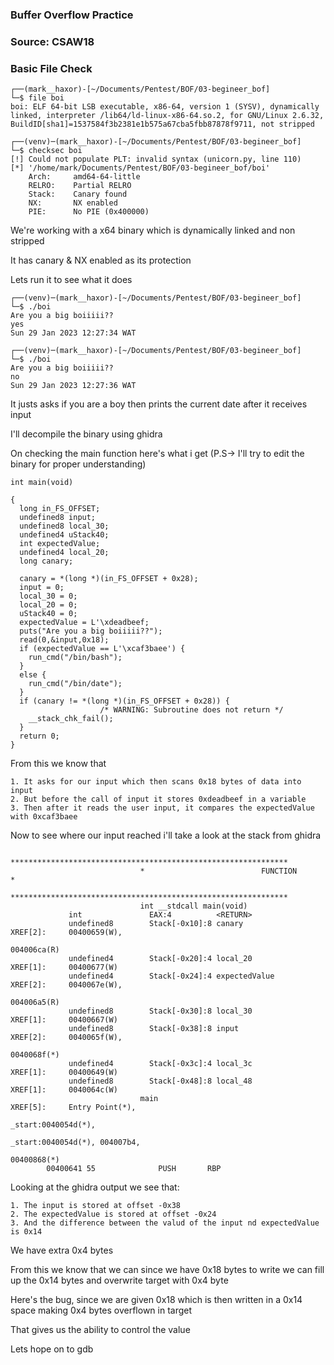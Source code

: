 ### Buffer Overflow Practice

### Source: CSAW18

### Basic File Check

```
┌──(mark__haxor)-[~/Documents/Pentest/BOF/03-begineer_bof]
└─$ file boi     
boi: ELF 64-bit LSB executable, x86-64, version 1 (SYSV), dynamically linked, interpreter /lib64/ld-linux-x86-64.so.2, for GNU/Linux 2.6.32, BuildID[sha1]=1537584f3b2381e1b575a67cba5fbb87878f9711, not stripped
                                                                                                                                                                                                                                                                                                                                                                                                                                    
┌──(venv)─(mark__haxor)-[~/Documents/Pentest/BOF/03-begineer_bof]
└─$ checksec boi     
[!] Could not populate PLT: invalid syntax (unicorn.py, line 110)
[*] '/home/mark/Documents/Pentest/BOF/03-begineer_bof/boi'
    Arch:     amd64-64-little
    RELRO:    Partial RELRO
    Stack:    Canary found
    NX:       NX enabled
    PIE:      No PIE (0x400000)

```

We're working with a x64 binary which is dynamically linked and non stripped 

It has canary & NX enabled as its protection

Lets run it to see what it does

```
┌──(venv)─(mark__haxor)-[~/Documents/Pentest/BOF/03-begineer_bof]
└─$ ./boi    
Are you a big boiiiii??
yes
Sun 29 Jan 2023 12:27:34 WAT
                                                                                                                                                                                                                  
┌──(venv)─(mark__haxor)-[~/Documents/Pentest/BOF/03-begineer_bof]
└─$ ./boi
Are you a big boiiiii??
no
Sun 29 Jan 2023 12:27:36 WAT
```

It justs asks if you are a boy then prints the current date after it receives input

I'll decompile the binary using ghidra

On checking the main function here's what i get (P.S-> I'll try to edit the binary for proper understanding)

```
int main(void)

{
  long in_FS_OFFSET;
  undefined8 input;
  undefined8 local_30;
  undefined4 uStack40;
  int expectedValue;
  undefined4 local_20;
  long canary;
  
  canary = *(long *)(in_FS_OFFSET + 0x28);
  input = 0;
  local_30 = 0;
  local_20 = 0;
  uStack40 = 0;
  expectedValue = L'\xdeadbeef;
  puts("Are you a big boiiiii??");
  read(0,&input,0x18);
  if (expectedValue == L'\xcaf3baee') {
    run_cmd("/bin/bash");
  }
  else {
    run_cmd("/bin/date");
  }
  if (canary != *(long *)(in_FS_OFFSET + 0x28)) {
                    /* WARNING: Subroutine does not return */
    __stack_chk_fail();
  }
  return 0;
}
```

From this we know that

```
1. It asks for our input which then scans 0x18 bytes of data into input
2. But before the call of input it stores 0xdeadbeef in a variable
3. Then after it reads the user input, it compares the expectedValue with 0xcaf3baee
```

Now to see where our input reached i'll take a look at the stack from ghidra

```
                             **************************************************************
                             *                          FUNCTION                          *
                             **************************************************************
                             int __stdcall main(void)
             int               EAX:4          <RETURN>
             undefined8        Stack[-0x10]:8 canary                                  XREF[2]:     00400659(W), 
                                                                                                   004006ca(R)  
             undefined4        Stack[-0x20]:4 local_20                                XREF[1]:     00400677(W)  
             undefined4        Stack[-0x24]:4 expectedValue                           XREF[2]:     0040067e(W), 
                                                                                                   004006a5(R)  
             undefined8        Stack[-0x30]:8 local_30                                XREF[1]:     00400667(W)  
             undefined8        Stack[-0x38]:8 input                                   XREF[2]:     0040065f(W), 
                                                                                                   0040068f(*)  
             undefined4        Stack[-0x3c]:4 local_3c                                XREF[1]:     00400649(W)  
             undefined8        Stack[-0x48]:8 local_48                                XREF[1]:     0040064c(W)  
                             main                                            XREF[5]:     Entry Point(*), 
                                                                                          _start:0040054d(*), 
                                                                                          _start:0040054d(*), 004007b4, 
                                                                                          00400868(*)  
        00400641 55              PUSH       RBP
```

Looking at the ghidra output we see that:

```
1. The input is stored at offset -0x38
2. The expectedValue is stored at offset -0x24
3. And the difference between the valud of the input nd expectedValue is 0x14
```

We have extra 0x4 bytes 

From this we know that we can since we have 0x18 bytes to write we can fill up the 0x14 bytes and overwrite target with 0x4 byte

Here's the bug, since we are given 0x18 which is then written in a 0x14 space making 0x4 bytes overflown in target

That gives us the ability to control the value

Lets hope on to gdb 

```
